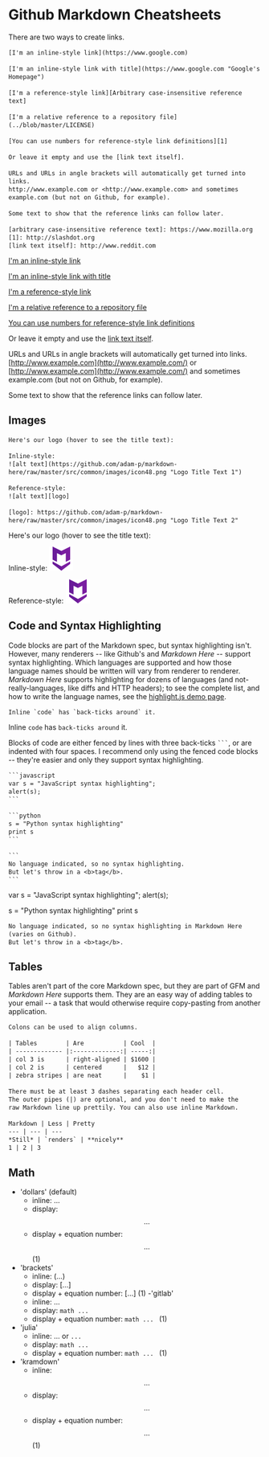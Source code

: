 # Github Markdown Cheatsheets

There are two ways to create links.

    [I'm an inline-style link](https://www.google.com)

    [I'm an inline-style link with title](https://www.google.com "Google's Homepage")

    [I'm a reference-style link][Arbitrary case-insensitive reference text]

    [I'm a relative reference to a repository file](../blob/master/LICENSE)

    [You can use numbers for reference-style link definitions][1]

    Or leave it empty and use the [link text itself].

    URLs and URLs in angle brackets will automatically get turned into links.
    http://www.example.com or <http://www.example.com> and sometimes
    example.com (but not on Github, for example).

    Some text to show that the reference links can follow later.

    [arbitrary case-insensitive reference text]: https://www.mozilla.org
    [1]: http://slashdot.org
    [link text itself]: http://www.reddit.com


[I'm an inline-style link](https://www.google.com/)

[I'm an inline-style link with title](https://www.google.com/)

[I'm a reference-style link](https://www.mozilla.org/)

[I'm a relative reference to a repository file](https://github.com/adam-p/markdown-here/blob/master/LICENSE)

[You can use numbers for reference-style link definitions](http://slashdot.org/)

Or leave it empty and use the [link text itself](http://www.reddit.com/).

URLs and URLs in angle brackets will automatically get turned into links. [http://www.example.com](http://www.example.com/) or [http://www.example.com](http://www.example.com/) and sometimes example.com (but not on Github, for example).

Some text to show that the reference links can follow later.

Images
--------

    Here's our logo (hover to see the title text):

    Inline-style:
    ![alt text](https://github.com/adam-p/markdown-here/raw/master/src/common/images/icon48.png "Logo Title Text 1")

    Reference-style:
    ![alt text][logo]

    [logo]: https://github.com/adam-p/markdown-here/raw/master/src/common/images/icon48.png "Logo Title Text 2"


Here's our logo (hover to see the title text):

Inline-style: ![alt text](https://github.com/adam-p/markdown-here/raw/master/src/common/images/icon48.png)

Reference-style: ![alt text](https://github.com/adam-p/markdown-here/raw/master/src/common/images/icon48.png)


Code and Syntax Highlighting
------------------------------

Code blocks are part of the Markdown spec, but syntax highlighting isn't. However, many renderers -- like Github's and _Markdown Here_ -- support syntax highlighting. Which languages are supported and how those language names should be written will vary from renderer to renderer. _Markdown Here_ supports highlighting for dozens of languages (and not-really-languages, like diffs and HTTP headers); to see the complete list, and how to write the language names, see the [highlight.js demo page](http://softwaremaniacs.org/media/soft/highlight/test.html).

    Inline `code` has `back-ticks around` it.


Inline `code` has `back-ticks around` it.

Blocks of code are either fenced by lines with three back-ticks ` ``` `, or are indented with four spaces. I recommend only using the fenced code blocks -- they're easier and only they support syntax highlighting.

    ```javascript
    var s = "JavaScript syntax highlighting";
    alert(s);
    ```

    ```python
    s = "Python syntax highlighting"
    print s
    ```

    ```
    No language indicated, so no syntax highlighting.
    But let's throw in a <b>tag</b>.
    ```


var s \= "JavaScript syntax highlighting";
alert(s);

s \= "Python syntax highlighting"
print s

    No language indicated, so no syntax highlighting in Markdown Here (varies on Github).
    But let's throw in a <b>tag</b>.


[](https://github.com/adam-p/markdown-here/wiki/Markdown-Cheatsheet#tables)Tables
---------------------------------------------------------------------------------

Tables aren't part of the core Markdown spec, but they are part of GFM and _Markdown Here_ supports them. They are an easy way of adding tables to your email -- a task that would otherwise require copy-pasting from another application.

    Colons can be used to align columns.

    | Tables        | Are           | Cool  |
    | ------------- |:-------------:| -----:|
    | col 3 is      | right-aligned | $1600 |
    | col 2 is      | centered      |   $12 |
    | zebra stripes | are neat      |    $1 |

    There must be at least 3 dashes separating each header cell.
    The outer pipes (|) are optional, and you don't need to make the
    raw Markdown line up prettily. You can also use inline Markdown.

    Markdown | Less | Pretty
    --- | --- | ---
    *Still* | `renders` | **nicely**
    1 | 2 | 3

Math
------

  - 'dollars' (default)
    - inline: $...$
    - display: $$...$$
    - display + equation number: $$...$$ (1)
  - 'brackets'
    - inline: \(...\)
    - display: \[...\]
    - display + equation number: \[...\] (1)
  -'gitlab'
    - inline: $`...`$
    - display: ```math ... ```
    - display + equation number: ```math ... ``` (1)
  - 'julia'
    - inline: $...$ or ``...``
    - display: ```math ... ```
    - display + equation number: ```math ... ``` (1)
  - 'kramdown'
    - inline: $$...$$
    - display: $$...$$
    - display + equation number: $$...$$ (1)

